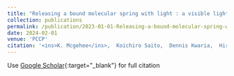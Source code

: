 ```yaml
---
title: "Releasing a bound molecular spring with light : a visible light-triggered photosalient effect tied to polymorphism †"
collection: publications
permalink: /publication/2023-01-01-Releasing-a-bound-molecular-spring-with-light-a-visible-light-triggered-photosalient-effect-tied-to-polymorphism-
date: 2024-02-01
venue: 'PCCP'
citation: '<ins>K. Mcgehee</ins>,  Koichiro Saito,  Dennis Kwaria,  Hiroyuki Minamikawa,  Yasuo Norikane, &quot;Releasing a bound molecular spring with light : a visible light-triggered photosalient effect tied to polymorphism †.&quot; PCCP, 2024.'
---
```

Use [Google Scholar](https://scholar.google.com/scholar?q=Releasing+a+bound+molecular+spring+with+light+:+a+visible+light+triggered+photosalient+effect+tied+to+polymorphism+†){:target="_blank"} for full citation